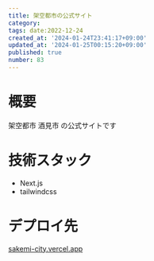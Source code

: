 ```yaml
---
title: 架空都市の公式サイト
category:
tags: date:2022-12-24
created_at: '2024-01-24T23:41:17+09:00'
updated_at: '2024-01-25T00:15:20+09:00'
published: true
number: 83
---
```


# 概要

架空都市 酒見市 の公式サイトです

# 技術スタック

- Next.js
- tailwindcss

# デプロイ先

[sakemi-city.vercel.app](https://sakemi-city.vercel.app/)

